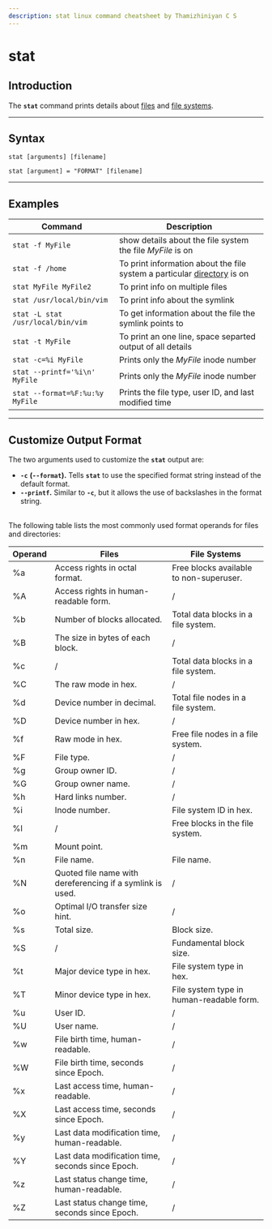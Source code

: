 ```yaml
---
description: stat linux command cheatsheet by Thamizhiniyan C S
---
```


# stat

## Introduction

The **`stat`** command prints details about [files](https://phoenixnap.com/kb/linux-file-permissions) and [file systems](https://phoenixnap.com/kb/linux-file-system).

***

## Syntax

`stat [arguments] [filename]`

`stat [argument] = "FORMAT" [filename]`

***

## Examples

| Command                           | Description                                                                                                                    |
| --------------------------------- | ------------------------------------------------------------------------------------------------------------------------------ |
| `stat -f MyFile`                  | show details about the file system the file _MyFile_ is on                                                                     |
| `stat -f /home`                   | To print information about the file system a particular [directory](https://phoenixnap.com/glossary/what-is-a-directory) is on |
| `stat MyFile MyFile2`             | To print info on multiple files                                                                                                |
| `stat /usr/local/bin/vim`         | To print info about the symlink                                                                                                |
| `stat -L stat /usr/local/bin/vim` | To get information about the file the symlink points to                                                                        |
| `stat -t MyFile`                  | To print an one line, space separted output of all details                                                                     |
| `stat -c=%i MyFile`               | Prints only the _MyFile_ inode number                                                                                          |
| `stat --printf='%i\n' MyFile`     | Prints only the _MyFile_ inode number                                                                                          |
| `stat --format=%F:%u:%y MyFile`   | Prints the file type, user ID, and last modified time                                                                          |

***

## Customize Output Format <a href="#ftoc-heading-7" id="ftoc-heading-7"></a>

The two arguments used to customize the **`stat`** output are:

* **`-c`** **(`--format`).** Tells **`stat`** to use the specified format string instead of the default format.
* &#x20;**`--printf`.** Similar to **`-c`**, but it allows the use of backslashes in the format string.

\
The following table lists the most commonly used format operands for files and directories:&#x20;

| Operand | Files                                                     | File Systems                             |
| ------- | --------------------------------------------------------- | ---------------------------------------- |
| %a      | Access rights in octal format.                            | Free blocks available to non-superuser.  |
| %A      | Access rights in human-readable form.                     |  /                                       |
| %b      | Number of blocks allocated.                               | Total data blocks in a file system.      |
| %B      | The size in bytes of each block.                          |  /                                       |
| %c      |  /                                                        | Total data blocks in a file system.      |
| %C      | The raw mode in hex.                                      |  /                                       |
| %d      | Device number in decimal.                                 | Total file nodes in a file system.       |
| %D      | Device number in hex.                                     |  /                                       |
| %f      | Raw mode in hex.                                          | Free file nodes in a file system.        |
| %F      | File type.                                                |  /                                       |
| %g      | Group owner ID.                                           |  /                                       |
| %G      | Group owner name.                                         |  /                                       |
| %h      | Hard links number.                                        |  /                                       |
| %i      | Inode number.                                             | File system ID in hex.                   |
| %l      |  /                                                        | Free blocks in the file system.          |
| %m      | Mount point.                                              |                                          |
| %n      | File name.                                                | File name.                               |
| %N      | Quoted file name with dereferencing if a symlink is used. | /                                        |
| %o      | Optimal I/O transfer size hint.                           | /                                        |
| %s      | Total size.                                               | Block size.                              |
| %S      |  /                                                        | Fundamental block size.                  |
| %t      | Major device type in hex.                                 | File system type in hex.                 |
| %T      | Minor device type in hex.                                 | File system type in human-readable form. |
| %u      | User ID.                                                  |  /                                       |
| %U      | User name.                                                |  /                                       |
| %w      | File birth time, human-readable.                          |  /                                       |
| %W      | File birth time, seconds since Epoch.                     |  /                                       |
| %x      | Last access time, human-readable.                         |  /                                       |
| %X      | Last access time, seconds since Epoch.                    |  /                                       |
| %y      | Last data modification time, human-readable.              |  /                                       |
| %Y      | Last data modification time, seconds since Epoch.         |  /                                       |
| %z      | Last status change time, human-readable.                  |  /                                       |
| %Z      | Last status change time, seconds since Epoch.             |  /                                       |
